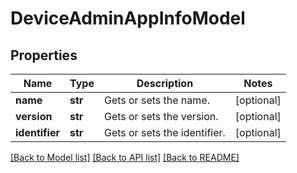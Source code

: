 # DeviceAdminAppInfoModel

## Properties
Name | Type | Description | Notes
------------ | ------------- | ------------- | -------------
**name** | **str** | Gets or sets the name. | [optional] 
**version** | **str** | Gets or sets the version. | [optional] 
**identifier** | **str** | Gets or sets the identifier. | [optional] 

[[Back to Model list]](../README.md#documentation-for-models) [[Back to API list]](../README.md#documentation-for-api-endpoints) [[Back to README]](../README.md)


